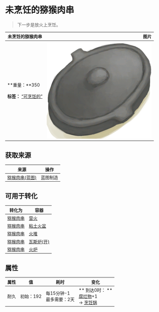 # 未烹饪的猕猴肉串  
> 下一步是放火上烹饪。  
  
  未烹饪的猕猴肉串  |   图片   
 ----  |  ----:   
 **重量：**350<br><br>**标签：**	[“可烹饪的”](tag_Cookable.md)  |  ![](Sprite/CookingPotClosed.png)   
  
## 获取来源  
来源  |  操作  
----  |  ----  
[猕猴肉串(蓝图)](Bp_MacaqueSkewers.md)  |  蓝图制造  
## 可用于转化  
转化为  |  容器  
----  |  ----  
[猕猴肉串](MacaqueSkewers.md)  |  [营火](Campfire.md)  
[猕猴肉串](MacaqueSkewers.md)  |  [粘土火盆](ClayFirePit.md)  
[猕猴肉串](MacaqueSkewers.md)  |  [火堆](Fire.md)  
[猕猴肉串](MacaqueSkewers.md)  |  [瓦斯炉(开)](GasCookerOn.md)  
[猕猴肉串](MacaqueSkewers.md)  |  [火炉](Stove.md)  
## 属性   
属性  |  值  |  耗时  |  变化  
----  |  ----  |  ----  |  ----  
耐久  |  初始：192  |  每15分钟-1<br>最多需要：2天  |  ** 到达0时： **<br>[腐烂物](RottenRemains.md)+1 <br>→ [烹饪锅](CookingPot.md)  
